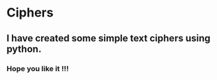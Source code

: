 <h1>Ciphers</h1>
<h2>I have created some simple text ciphers using python.</h2>
<h3>Hope you like it  !!!</h3>
